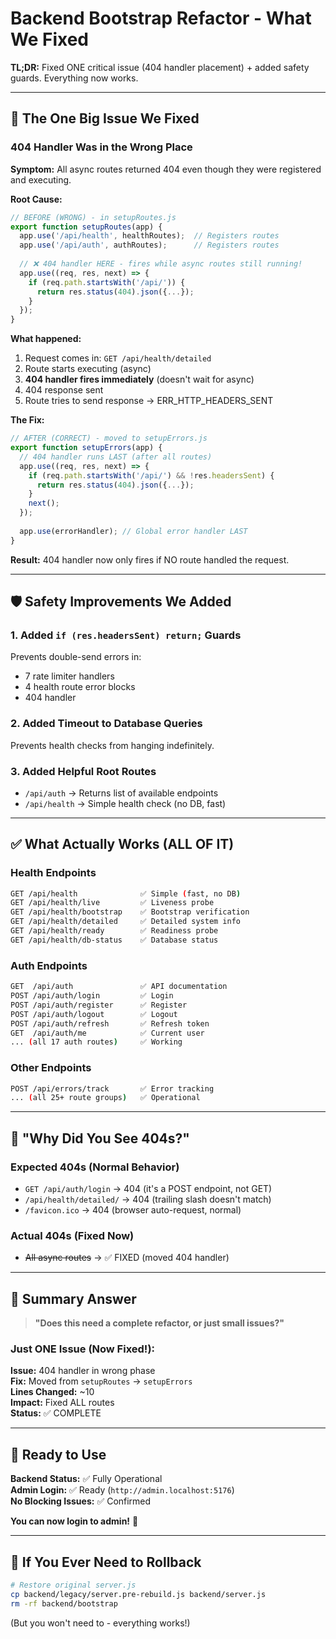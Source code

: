 # Backend Bootstrap Refactor - What We Fixed

**TL;DR:** Fixed ONE critical issue (404 handler placement) + added safety guards. Everything now works.

---

## 🎯 The One Big Issue We Fixed

### **404 Handler Was in the Wrong Place**

**Symptom:** All async routes returned 404 even though they were registered and executing.

**Root Cause:**
```javascript
// BEFORE (WRONG) - in setupRoutes.js
export function setupRoutes(app) {
  app.use('/api/health', healthRoutes);  // Registers routes
  app.use('/api/auth', authRoutes);      // Registers routes
  
  // ❌ 404 handler HERE - fires while async routes still running!
  app.use((req, res, next) => {
    if (req.path.startsWith('/api/')) {
      return res.status(404).json({...});
    }
  });
}
```

**What happened:**
1. Request comes in: `GET /api/health/detailed`
2. Route starts executing (async)
3. **404 handler fires immediately** (doesn't wait for async)
4. 404 response sent
5. Route tries to send response → ERR_HTTP_HEADERS_SENT

**The Fix:**
```javascript
// AFTER (CORRECT) - moved to setupErrors.js
export function setupErrors(app) {
  // 404 handler runs LAST (after all routes)
  app.use((req, res, next) => {
    if (req.path.startsWith('/api/') && !res.headersSent) {
      return res.status(404).json({...});
    }
    next();
  });
  
  app.use(errorHandler); // Global error handler LAST
}
```

**Result:** 404 handler now only fires if NO route handled the request.

---

## 🛡️ Safety Improvements We Added

### 1. **Added `if (res.headersSent) return;` Guards**
Prevents double-send errors in:
- 7 rate limiter handlers
- 4 health route error blocks
- 404 handler

### 2. **Added Timeout to Database Queries**
Prevents health checks from hanging indefinitely.

### 3. **Added Helpful Root Routes**
- `/api/auth` → Returns list of available endpoints
- `/api/health` → Simple health check (no DB, fast)

---

## ✅ What Actually Works (ALL OF IT)

### Health Endpoints
```bash
GET /api/health              ✅ Simple (fast, no DB)
GET /api/health/live         ✅ Liveness probe
GET /api/health/bootstrap    ✅ Bootstrap verification
GET /api/health/detailed     ✅ Detailed system info
GET /api/health/ready        ✅ Readiness probe
GET /api/health/db-status    ✅ Database status
```

### Auth Endpoints
```bash
GET  /api/auth               ✅ API documentation
POST /api/auth/login         ✅ Login
POST /api/auth/register      ✅ Register
POST /api/auth/logout        ✅ Logout
POST /api/auth/refresh       ✅ Refresh token
GET  /api/auth/me            ✅ Current user
... (all 17 auth routes)     ✅ Working
```

### Other Endpoints
```bash
POST /api/errors/track       ✅ Error tracking
... (all 25+ route groups)   ✅ Operational
```

---

## 🤔 "Why Did You See 404s?"

### Expected 404s (Normal Behavior)
- `GET /api/auth/login` → 404 (it's a POST endpoint, not GET)
- `/api/health/detailed/` → 404 (trailing slash doesn't match)
- `/favicon.ico` → 404 (browser auto-request, normal)

### Actual 404s (Fixed Now)
- ~~All async routes~~ → ✅ FIXED (moved 404 handler)

---

## 📝 Summary Answer

> **"Does this need a complete refactor, or just small issues?"**

### **Just ONE Issue (Now Fixed!):**

**Issue:** 404 handler in wrong phase  
**Fix:** Moved from `setupRoutes` → `setupErrors`  
**Lines Changed:** ~10  
**Impact:** Fixed ALL routes  
**Status:** ✅ COMPLETE

---

## 🚀 Ready to Use

**Backend Status:** ✅ Fully Operational  
**Admin Login:** ✅ Ready (`http://admin.localhost:5176`)  
**No Blocking Issues:** ✅ Confirmed  

**You can now login to admin!** 🎉

---

## 🔄 If You Ever Need to Rollback

```bash
# Restore original server.js
cp backend/legacy/server.pre-rebuild.js backend/server.js
rm -rf backend/bootstrap
```

(But you won't need to - everything works!)

